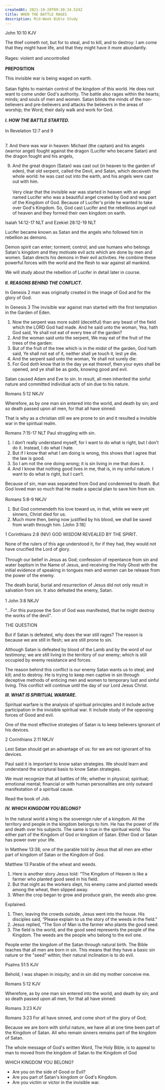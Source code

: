 ```yaml
---
createdAt: 2021-10-20T09:30:34.524Z
title: WHEN THE BATTLE RAGES
description: Mid-Week Bible Study
---
```

John [](<>)10:10 KJV

The thief cometh not, but for to steal, and to kill, and to destroy: I am come that they might have life, and that they might have it more abundantly.\
\
Rages: violent and uncontrolled\
\
**PREPOSITION**

This invisible war is being waged on earth.\
\
Satan fights to maintain control of the kingdom of this world. He does not want to come under God's authority. The battle also rages within the hearts; minds; and souls of men and women. Satan blinds the minds of the non-believers and pre-believers and attacks the believers in the areas of worship; the Word; their daily walk and work for God.\
\
***I. HOW THE BATTLE STARTED.***\
\
In Revelation 12:7 and 9

\
7. And there was war in heaven: Michael (the captain) and his angels (warrior angel) fought against the dragon (Lucifer who became Satan) and the dragon fought and his angels,

9. And the great dragon (Satan) was cast out (in heaven to the garden of eden), that old serpent, called the Devil, and Satan, which deceiveth the whole world: he was cast out into the earth, and his angels were cast out with him.\
\
Very clear that the invisible war was started in heaven with an angel named Lucifer who was a beautiful angel created by God and was part of the Kingdom of God. Because of  Lucifer's pride he wanted to take over God's Kingdom. So, God cast Lucifer and the rebellious angel out of heaven and they formed their own kingdom on earth. 

Isaiah 14:12-17 NLT and Ezekiel 28:12-19 NLT

Lucifer became known as Satan and the angels who followed him in rebellion as demons. 

Demon spirit can enter; torment; control; and use humans who belongs Satan's kingdom and they motivate evil acts which are done by men and women. Satan directs his demons in their evil activities. He combine these powerful forces with the world and the flesh to war against all mankind. 

We will study about the rebellion of Lucifer in detail later in course. \
\
***II. REASONS BEHIND THE CONFLICT.*** 

In Genesis 2 man was originally created in the image of God and for the glory of God. 

In Genesis 3 The invisible war against man started with the first temptation in the Garden of Eden. 

1. Now the serpent was more subtil (deceitful) than any beast of the field which the LORD God had made. And he said unto the woman, Yea, hath God said, Ye shall not eat of every tree of the garden?
2. And the woman said unto the serpent, We may eat of the fruit of the trees of the garden:
3. But of the fruit of the tree which is in the midst of the garden, God hath said, Ye shall not eat of it, neither shall ye touch it, lest ye die.
4. And the serpent said unto the woman, Ye shall not surely die:
5. For God doth know that in the day ye eat thereof, then your eyes shall be opened, and ye shall be as gods, knowing good and evil.

Satan caused Adam and Eve to sin. In result, all men inherited the sinful nature and committed individual acts of sin due to his nature.

Romans 5:12 NKJV

Wherefore, as by one man sin entered into the world, and death by sin; and so death passed upon all men, for that all have sinned:

That is why as a christian still  we are prone to sin and it resulted a invisible war in the spiritual realm. 

Romans 7:15-17 NLT Paul struggling with sin. 

1. I don’t really understand myself, for I want to do what is right, but I don’t do it. Instead, I do what I hate.
2. But if I know that what I am doing is wrong, this shows that I agree that the law is good.
3. So I am not the one doing wrong; it is sin living in me that does it.
4. And I know that nothing good lives in me, that is, in my sinful nature. I want to do what is right, but I can’t.

Because of sin, man was separated from God and condemned to death. But God loved man so much that He made a special plan to save him from sin. \
\
Romans 5:8-9 NKJV

1. But God commendeth his love toward us, in that, while we were yet sinners, Christ died for us.
2. Much more then, being now justified by his blood, we shall be saved from wrath through him. [John [](<>)3:16]

1 Corinthians 2:8 (NIV) GOD WISDOM REVEALED BY THE SPIRIT. 

None of the rulers of this age understood it, for if they had, they would not have crucified the Lord of glory.\
\
Through our belief in Jesus as God; confession of repentance from sin and water baptism in the Name of Jesus, and receiving the Holy Ghost with the initial evidence of speaking in tongues men and women can be release from the power of the enemy. 

The death burial, burial and resurrection of Jesus did not only result in salvation from sin. It also defeated the enemy, Satan. \
\
1 John 3:8 NKJV

"...For this purpose the Son of God was manifested, that he might destroy the works of the devil".



THE QUESTION

But if Satan is defeated, why does the war still rages? The reason is because we are still in flesh; we are still prone to sin.

Although Satan is defeated by blood of the Lamb and by the word of our testimony; we are still living in the territory of our enemy; which is still occupied by enemy resistance and forces.

The reason behind this conflict is our enemy Satan wants us to steal; and kill; and to destroy. He is trying to keep men captive in sin through deceptive methods of  enticing men and women to temporary lust and sinful living. This conflict will continue  until the day of our Lord Jesus Christ. 

***III. WHAT IS SPIRITUAL WARFARE.*** 

Spiritual warfare is the analysis of spiritual principles and it include active participation in the invisible spiritual war. It include study of the opposing forces of Good and evil. 

One of the most effective strategies of Satan is to keep believers ignorant of his devices. 

2 Corinthians 2:11 NKJV

Lest Satan should get an advantage of us: for we are not ignorant of his devices.

Paul said it is important to know satan strategies. We should learn and understand the scriptural basis to know Satan strategies. 

We must recognize that all battles of life; whether in physical; spiritual; emotional mental; financial or with human personalities are only outward manifestation of a spiritual cause.   

Read the book of Job. 



***IV. WHICH KINGDOM YOU BELONG?***\
\
In the natural world a king is the sovereign ruler of a kingdom. All the territory and people in the kingdom belongs to him. He has the power of life and death over his subjects. The same is true in the spiritual world. You either part of the Kingdom of God or kingdom of Satan. Ether God or Satan has power over your life. 

In Matthew 13:38; one of the parable told by Jesus that all men are ether part of kingdom of Satan or the Kingdom of God. 

Matthew 13 Parable of the wheat and weeds.

<!--StartFragment-->

1. Here is another story Jesus told: “The Kingdom of Heaven is like a farmer who planted good seed in his field.
2. But that night as the workers slept, his enemy came and planted weeds among the wheat, then slipped away.
3. When the crop began to grow and produce grain, the weeds also grew.

<!--EndFragment-->

<!--StartFragment-->

Explained. 

1. Then, leaving the crowds outside, Jesus went into the house. His disciples said, “Please explain to us the story of the weeds in the field.”
2. Jesus replied, “The Son of Man is the farmer who plants the good seed.
3. The field is the world, and the good seed represents the people of the Kingdom. The weeds are the people who belong to the evil one.

<!--EndFragment-->

<!--StartFragment-->

People enter the kingdom of the Satan through natural birth. The Bible teaches that all men are born in sin. This means that they have a basic sin nature or the "seed" within; their natural inclination is to do evil. 

<!--EndFragment-->

<!--StartFragment-->

Psalms 51:5 KJV

Behold, I was shapen in iniquity; and in sin did my mother conceive me.

<!--EndFragment-->

<!--StartFragment-->

Romans [](<>)5:12 KJV

Wherefore, as by one man sin entered into the world, and death by sin; and so death passed upon all men, for that all have sinned:

<!--EndFragment-->

<!--StartFragment-->

Romans [](<>)3:23 KJV

Romans [](<>)3:23 For all have sinned, and come short of the glory of God;

Because we are born with sinful nature, we have all at one time been part of the Kingdom of Satan. All who remain sinners remains part of the kingdom of Satan.

The whole message of God's written Word, The Holy Bible, is to appeal to man to moved from the kingdom of Satan to the Kingdom of God 

WHICH KINGDOM YOU BELONG?

* Are you on the side of Good or Evil?
* Are you part of Satan's kingdom or God's Kingdom.
* Are you victim or victor in the invisible war. 

<!--EndFragment-->